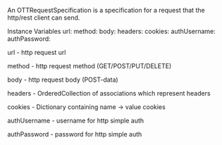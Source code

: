 An OTTRequestSpecification is a specification for a request that the http/rest client can send.

Instance Variables
	url:		<String>
	method:		<String>
	body:		<String>
	headers:		<OrderedCollection>
	cookies:		<Dictionary>
	authUsername:		<String>
	authPassword:		<String>

url
	- http request url

method
	- http request method (GET/POST/PUT/DELETE)

body
	- http request body (POST-data)

headers
	- OrderedCollection of associations which represent headers

cookies
	- Dictionary containing name -> value cookies

authUsername
	- username for http simple auth

authPassword
	- password for http simple auth
